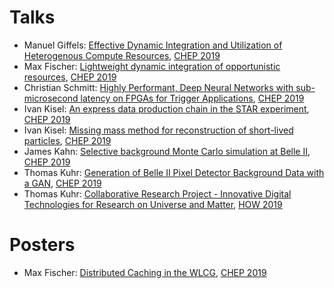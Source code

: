 # Talks

<!-- CHEP 2019 -->
[1]: https://indico.cern.ch/event/773049/
<!-- HOW 2019 -->
[2]: https://indico.cern.ch/event/759388/

* Manuel Giffels: [Effective Dynamic Integration and Utilization of Heterogenous Compute Resources](https://indi.to/wF9mw), [CHEP 2019][1]
* Max Fischer: [Lightweight dynamic integration of opportunistic resources](https://indi.to/jxVtY), [CHEP 2019][1]
* Christian Schmitt: [Highly Performant, Deep Neural Networks with sub-microsecond latency on FPGAs for Trigger Applications](https://indico.cern.ch/event/773049/contributions/3474319/attachments/1939652/3215560/2019_11_07_CHEP.pdf), [CHEP 2019][1]
* Ivan Kisel: [An express data production chain in the STAR experiment](https://indico.cern.ch/event/773049/contributions/3474338/attachments/1937829/3218988/Kisel_STAR_CHEP-2019.pdf), [CHEP 2019][1]
* Ivan Kisel: [Missing mass method for reconstruction of short-lived particles](https://indico.cern.ch/event/773049/contributions/3476146/attachments/1939866/3218991/Kisel_CBM_CHEP-2019.pdf), [CHEP 2019][1]
* James Kahn: [Selective background Monte Carlo simulation at Belle II](https://indico.cern.ch/event/773049/contributions/3474758/attachments/1937900/3212101/CHEP19_KIT.pdf), [CHEP 2019][1]
* Thomas Kuhr: [Generation of Belle II Pixel Detector Background Data with a GAN](https://indico.cern.ch/event/773049/contributions/3474723/attachments/1937473/3211247/BelleII_GAN.pdf), [CHEP 2019][1]
* Thomas Kuhr: [Collaborative Research Project - Innovative Digital Technologies for Research on Universe and Matter](https://indico.cern.ch/event/759388/contributions/3302384/attachments/1816684/2969402/ErUM-Data-IDT.pdf), [HOW 2019][2]

# Posters

* Max Fischer: [Distributed Caching in the WLCG](https://indi.to/K3HD6), [CHEP 2019][1]
